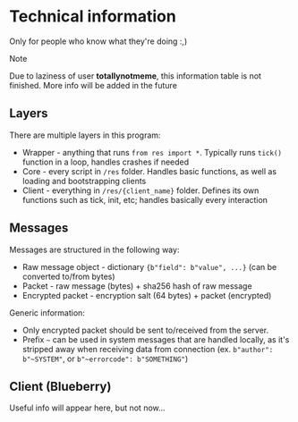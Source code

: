 
# Technical information

Only for people who know what they're doing :,)
> [!NOTE]
> Due to laziness of user **totallynotmeme**, this information table is not finished.
> More info will be added in the future


## Layers
There are multiple layers in this program:
- Wrapper - anything that runs `from res import *`. Typically runs `tick()` function in a loop, handles crashes if needed
- Core - every script in `/res` folder. Handles basic functions, as well as loading and bootstrapping clients
- Client - everything in `/res/{client_name}` folder. Defines its own functions such as tick, init, etc; handles basically every interaction


## Messages
Messages are structured in the following way:
- Raw message object - dictionary `{b"field": b"value", ...}` (can be converted to/from bytes)
- Packet - raw message (bytes) + sha256 hash of raw message
- Encrypted packet - encryption salt (64 bytes) + packet (encrypted)

Generic information:
- Only encrypted packet should be sent to/received from the server.
- Prefix `~` can be used in system messages that are handled locally,
as it's stripped away when receiving data from connection (ex. `b"author": b"~SYSTEM"`, or `b"~errorcode": b"SOMETHING"`)


## Client (Blueberry)
Useful info will appear here, but not now...

<!-- todo: add more stuff -->

